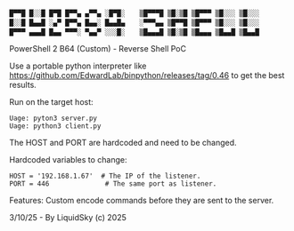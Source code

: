 ```

█▀▀█ █░░█ █▀█ █▀▀▄ ▄▀▀▄ ░█▀█░ 　 ▒█▀▀▀█ ▒█░▒█ ▒█▀▀▀ ▒█░░░ ▒█░░░ 
█░░█ █▄▄█ ░▄▀ █▀▀▄ █▄▄░ █▄▄█▄ 　 ░▀▀▀▄▄ ▒█▀▀█ ▒█▀▀▀ ▒█░░░ ▒█░░░ 
█▀▀▀ ▄▄▄█ █▄▄ ▀▀▀░ ▀▄▄▀ ░░░█░ 　 ▒█▄▄▄█ ▒█░▒█ ▒█▄▄▄ ▒█▄▄█ ▒█▄▄█
```

PowerShell 2 B64 (Custom) - Reverse Shell PoC

Use a portable python interpreter like https://github.com/EdwardLab/binpython/releases/tag/0.46 to get the best results.

Run on the target host:

```
Uage: pyton3 server.py
Uage: python3 client.py
```
The HOST and PORT are hardcoded and need to be changed.

Hardcoded variables to change:
```
HOST = '192.168.1.67'  # The IP of the listener.
PORT = 446              # The same port as listener.
```

Features: Custom encode commands before they are sent to the server.

3/10/25 - By LiquidSky (c) 2025
